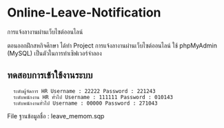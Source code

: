 # Online-Leave-Notification
การแจ้งลางานผ่านเว็บไซต์ออนไลน์ 

ตอนออกฝึกสหกิจศึกษา ได้ทำ Project การแจ้งลางานผ่านเว็บไซต์ออนไลน์
ใช้ phpMyAdmin (MySQL) เป็นตัวในการทำเซิฟเวอร์จำลอง


## ทดสอบการเข้าใช้งานระบบ 

      ระดับผู้จัดการ HR Username : 22222 Password : 221243
      ระดับพนักงาน HR ทั่วไป Username : 111111 Password : 010143
      ระดับพนักงานทั่วไป Username : 00000 Password : 271043
      
File ฐานข้อมูลชื่อ : leave_memom.sqp
